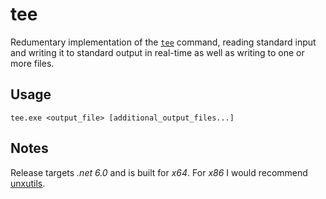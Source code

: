 # tee

Redumentary implementation of the [`tee`](https://en.wikipedia.org/wiki/Tee_(command)) command, reading standard input and writing it to standard output in real-time as well as writing to one or more files.

## Usage

```
tee.exe <output_file> [additional_output_files...]
```

## Notes

Release targets *.net 6.0* and is built for *x64*. For *x86* I would recommend [unxutils](https://sourceforge.net/projects/unxutils/files/unxutils/current/).